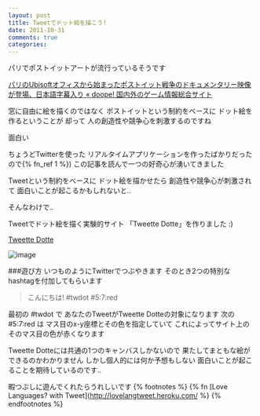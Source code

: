 ```yaml
---
layout: post
title: Tweetでドット絵を描こう!
date: 2011-10-31
comments: true
categories:
---
```



パリでポストイットアートが流行っているそうです

[パリのUbisoftオフィスから始まったポストイット戦争のドキュメンタリー映像が登場、日本語字幕入り &#171; doope! 国内外のゲーム情報総合サイト](http://doope.jp/2011/1020312.html)

窓に自由に絵を描くのではなく
ポストイットという制約をベースに
ドット絵を作るということが
却って
人の創造性や競争心を刺激するのですね

面白い

ちょうどTwitterを使った
リアルタイムアプリケーションを作ったばかりだったので{% fn_ref 1 %})
この記事を読んで一つの好奇心が湧いてきました

Tweetという制約をベースに
ドット絵を描かせたら
創造性や競争心が刺激されて
面白いことが起こるかもしれないと..

そんなわけで..

Tweetでドット絵を描く実験的サイト
「Tweette Dotte」を作りました :)

[Tweette Dotte](http://tweetdot.heroku.com/)

![image](http://img.f.hatena.ne.jp/images/fotolife/k/keyesberry/20111101/20111101095127.png)


###遊び方
いつものようにTwitterでつぶやきます
そのとき2つの特別なhashtagを付加してもらいます
> 
>  こんにちは! #twdot #5:7:red


最初の #twdot で
あなたのTweetがTweette Dotteの対象になります
次の #5:7:red は
マス目のx-y座標とその色を指定していて
これによってサイト上のそのマス目の色が赤くなります

Tweette Dotteには共通の1つのキャンバスしかないので
果たしてまともな絵ができるのかわかりません
しかし個人的には何か予想もしない
面白いことが起こることを期待しているのです..

暇つぶしに遊んでくれたらうれしいです
{% footnotes %}
   {% fn [Love Languages? with Tweet](http://lovelangtweet.heroku.com/ %}
{% endfootnotes %}

